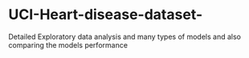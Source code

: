 # UCI-Heart-disease-dataset-
Detailed Exploratory data analysis and many types of models and also comparing the models performance
